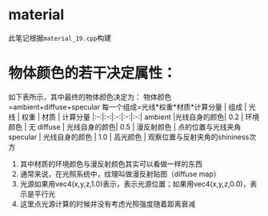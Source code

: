 # material
此笔记根据`material_19.cpp`构建

# 物体颜色的若干决定属性：

如下表所示，其中最终的物体颜色决定为：
物体颜色=ambient+diffuse+specular
每一个组成=光线\*权重\*材质\*计算分量
| 组成 | 光线 | 权重 | 材质 | 计算分量
|:-:|:-:|:-:|:-:|:-:|
ambient |光线自身的颜色| 0.2 | 环境颜色 | 无
diffuse | 光线自身的颜色| 0.5 | 漫反射颜色 | 点的位置与光线夹角
specular | 光线自身的颜色 | 1.0 | 高光颜色 | 观察位置与反射夹角的shininess次方

1. 其中材质的环境颜色与漫反射颜色其实可以看做一样的东西
2. 通常来说，在光照系统中，纹理叫做漫反射贴图（diffuse map）
3. 光源如果用vec4(x,y,z,1.0)表示，表示光源位置；如果用vec4(x,y,z,0.0)，表示是平行光
4. 这里点光源计算的时候并没有考虑光照强度随着距离衰减